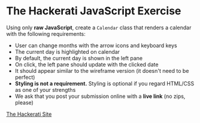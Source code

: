 The Hackerati JavaScript Exercise
=================================

Using only **raw JavaScript**, create a `Calendar` class that renders a calendar with the following requirements:
- User can change months with the arrow icons and keyboard keys
- The current day is highlighted on calendar
- By default, the current day is shown in the left pane
- On click, the left pane should update with the clicked date
- It should appear similar to the wireframe version (it doesn't need to be perfect)
- **Styling is not a requirement.** Styling is optional if you regard HTML/CSS as one of your strengths
- We ask that you post your submission online with a **live link** (no zips, please)

[The Hackerati Site](http://www.thehackerati.com)

